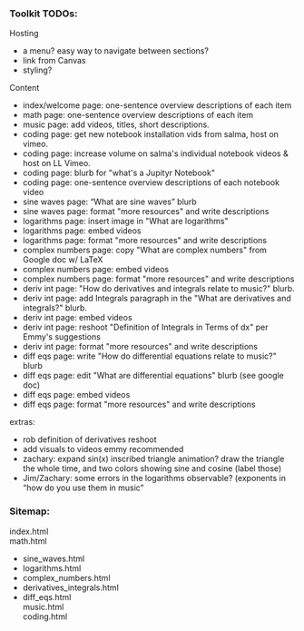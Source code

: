 ### Toolkit TODOs:

Hosting
- a menu? easy way to navigate between sections?
- link from Canvas
- styling?

Content
- index/welcome page: one-sentence overview descriptions of each item
- math page: one-sentence overview descriptions of each item
- music page: add videos, titles, short descriptions.
- coding page: get new notebook installation vids from salma, host on vimeo.
- coding page: increase volume on salma's individual notebook videos & host on LL Vimeo.
- coding page: blurb for "what's a Jupityr Notebook"
- coding page: one-sentence overview descriptions of each notebook video
- sine waves page: “What are sine waves” blurb
- sine waves page: format "more resources" and write descriptions
- logarithms page: insert image in "What are logarithms"
- logarithms page: embed videos
- logarithms page: format "more resources" and write descriptions
- complex numbers page: copy "What are complex numbers" from Google doc w/ LaTeX
- complex numbers page: embed videos
- complex numbers page: format "more resources" and write descriptions
- deriv int page: "How do derivatives and integrals relate to music?" blurb.
- deriv int page: add Integrals paragraph in the "What are derivatives and integrals?" blurb.
- deriv int page: embed videos
- deriv int page: reshoot "Definition of Integrals in Terms of dx" per Emmy's suggestions
- deriv int page: format "more resources" and write descriptions
- diff eqs page: write "How do differential equations relate to music?" blurb
- diff eqs page: edit "What are differential equations" blurb (see google doc)
- diff eqs page: embed videos
- diff eqs page: format "more resources" and write descriptions

extras:
- rob definition of derivatives reshoot
- add visuals to videos emmy recommended
- zachary: expand sin(x) inscribed triangle animation? draw the triangle the whole time, and two colors showing sine and cosine (label those)
- Jim/Zachary: some errors in the logarithms observable? (exponents in “how do you use them in music”

### Sitemap:

index.html  
math.html  
- sine_waves.html
- logarithms.html
- complex_numbers.html
- derivatives_integrals.html
- diff_eqs.html  
music.html  
coding.html  
